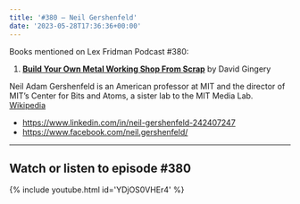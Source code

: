 ```yaml
---
title: '#380 – Neil Gershenfeld'
date: '2023-05-28T17:36:36+00:00'
---
```


Books mentioned on Lex Fridman Podcast #380:

1. <b><a href="https://amzn.to/3oFKoHd" target="_blank" rel="sponsored noopener noreferrer">Build Your Own Metal Working Shop From Scrap</a></b> by David Gingery

Neil Adam Gershenfeld is an American professor at MIT and the director of MIT’s Center for Bits and Atoms, a sister lab to the MIT Media Lab. <a href="https://en.wikipedia.org/wiki/Neil_Gershenfeld" target="_blank">Wikipedia</a>

- <a href="https://www.linkedin.com/in/neil-gershenfeld-242407247" target="_blank">https://www.linkedin.com/in/neil-gershenfeld-242407247</a>
- <a href="https://www.facebook.com/neil.gershenfeld/" target="_blank">https://www.facebook.com/neil.gershenfeld/</a>

- - - - - -

## Watch or listen to episode #380

{% include youtube.html id='YDjOS0VHEr4' %}
